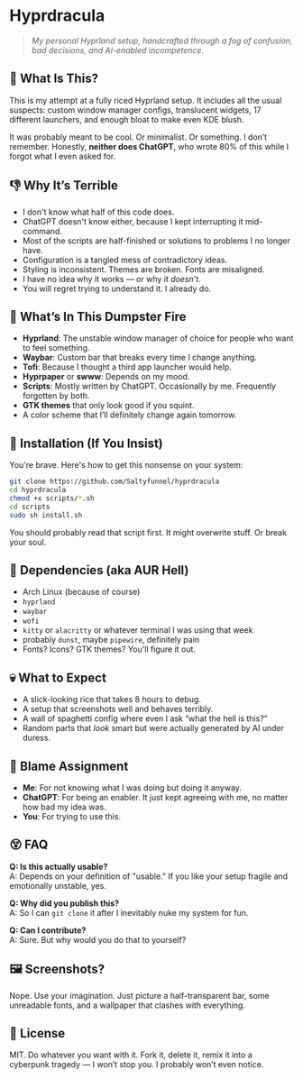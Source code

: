 # Hyprdracula

> *My personal Hyprland setup, handcrafted through a fog of confusion, bad decisions, and AI-enabled incompetence.*

## 🧨 What Is This?

This is my attempt at a fully riced Hyprland setup. It includes all the usual suspects: custom window manager configs, translucent widgets, 17 different launchers, and enough bloat to make even KDE blush.

It was probably meant to be cool. Or minimalist. Or something. I don’t remember. Honestly, **neither does ChatGPT**, who wrote 80% of this while I forgot what I even asked for.

## 👎 Why It’s Terrible

- I don't know what half of this code does.
- ChatGPT doesn't know either, because I kept interrupting it mid-command.
- Most of the scripts are half-finished or solutions to problems I no longer have.
- Configuration is a tangled mess of contradictory ideas.
- Styling is inconsistent. Themes are broken. Fonts are misaligned.
- I have no idea why it works — or why it *doesn’t*.
- You will regret trying to understand it. I already do.

## 💾 What’s In This Dumpster Fire

- **Hyprland**: The unstable window manager of choice for people who want to feel something.
- **Waybar**: Custom bar that breaks every time I change anything.
- **Tofi**: Because I thought a third app launcher would help.
- **Hyprpaper** or **swww**: Depends on my mood.
- **Scripts**: Mostly written by ChatGPT. Occasionally by me. Frequently forgotten by both.
- **GTK themes** that only look good if you squint.
- A color scheme that I’ll definitely change again tomorrow.

## 🧠 Installation (If You Insist)

You're brave. Here's how to get this nonsense on your system:

```bash
git clone https://github.com/Saltyfunnel/hyprdracula
cd hyprdracula
chmod +x scripts/*.sh
cd scripts
sudo sh install.sh
```

You should probably read that script first. It might overwrite stuff. Or break your soul.

## 🧩 Dependencies (aka AUR Hell)

- Arch Linux (because of course)
- `hyprland`
- `waybar`
- `wofi`
- `kitty` or `alacritty` or whatever terminal I was using that week
- probably `dunst`, maybe `pipewire`, definitely pain
- Fonts? Icons? GTK themes? You'll figure it out.

## 💀 What to Expect

- A slick-looking rice that takes 8 hours to debug.
- A setup that screenshots well and behaves terribly.
- A wall of spaghetti config where even I ask “what the hell is this?”
- Random parts that *look* smart but were actually generated by AI under duress.

## 🤝 Blame Assignment

- **Me**: For not knowing what I was doing but doing it anyway.
- **ChatGPT**: For being an enabler. It just kept agreeing with me, no matter how bad my idea was.
- **You**: For trying to use this.

## 😵 FAQ

**Q: Is this actually usable?**  
A: Depends on your definition of "usable." If you like your setup fragile and emotionally unstable, yes.

**Q: Why did you publish this?**  
A: So I can `git clone` it after I inevitably nuke my system for fun.

**Q: Can I contribute?**  
A: Sure. But why would you do that to yourself?

## 🖼️ Screenshots?

Nope. Use your imagination. Just picture a half-transparent bar, some unreadable fonts, and a wallpaper that clashes with everything.

## 🧯 License

MIT. Do whatever you want with it. Fork it, delete it, remix it into a cyberpunk tragedy — I won’t stop you. I probably won’t even notice.

